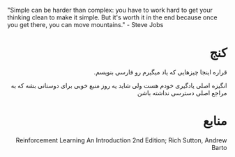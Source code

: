 "Simple can be harder than complex: you have to work hard to get your thinking clean to make it simple. But it's worth it in the end because once you get there, you can move mountains." - Steve Jobs

<div dir="rtl">


# کنج

قراره اینجا چیزهایی که یاد میگیرم رو فارسی بنویسم.

انگیزه اصلی یادگیری خودم هست ولی شاید یه روز منبع خوبی برای دوستانی بشه که
به مراجع اصلی دسترسی نداشته باشن 



# منابع
Reinforcement Learning An Introduction 2nd Edition; Rich Sutton, Andrew Barto
